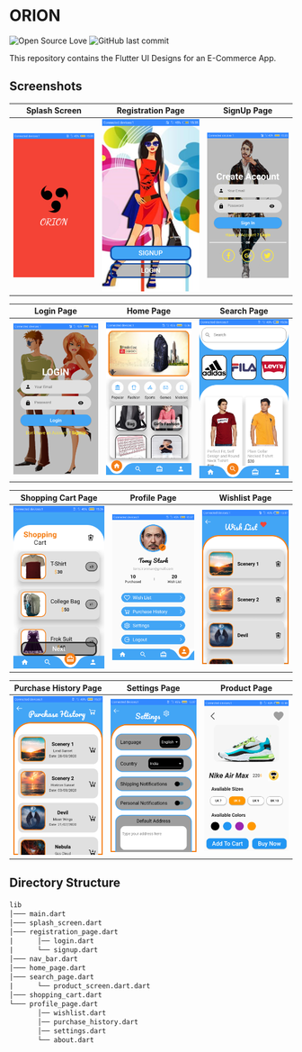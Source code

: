 # ORION

![Open Source Love](https://badges.frapsoft.com/os/v2/open-source.svg?v=103)  ![GitHub last commit](https://img.shields.io/github/last-commit/utkarsh0702/ORION) 

This repository contains the Flutter UI Designs for an E-Commerce App.

## Screenshots

  Splash Screen            |   Registration Page       |  SignUp Page
:-------------------------:|:-------------------------:|:-------------------------:
![](https://github.com/utkarsh0702/ORION/blob/master/screenshot/splash%20screen.png?raw=true)|![](https://github.com/utkarsh0702/ORION/blob/master/screenshot/main%20page.png?raw=true)|![](https://github.com/utkarsh0702/ORION/blob/master/screenshot/create%20account.png?raw=true)

 Login Page                |   Home Page               |  Search Page
:-------------------------:|:-------------------------:|:-------------------------:
![](https://github.com/utkarsh0702/ORION/blob/master/screenshot/login.png?raw=true)|![](https://github.com/utkarsh0702/ORION/blob/master/screenshot/home%20page.png?raw=true)|![](https://github.com/utkarsh0702/ORION/blob/master/screenshot/search%20page.png?raw=true)

 Shopping Cart Page        |   Profile Page            |  Wishlist Page
:-------------------------:|:-------------------------:|:-------------------------:
![](https://github.com/utkarsh0702/ORION/blob/master/screenshot/shopping%20cart.png?raw=true)|![](https://github.com/utkarsh0702/ORION/blob/master/screenshot/profile%20page.png?raw=true)|![](https://github.com/utkarsh0702/ORION/blob/master/screenshot/wish%20list.png?raw=true)

 Purchase History Page     |   Settings Page           |  Product Page
:-------------------------:|:-------------------------:|:-------------------------:
![](https://github.com/utkarsh0702/ORION/blob/master/screenshot/purchase%20history.png?raw=true)|![](https://github.com/utkarsh0702/ORION/blob/master/screenshot/settings.png?raw=true)|![](https://github.com/utkarsh0702/ORION/blob/master/screenshot/product%20screen1.png?raw=true)

## Directory Structure
```
lib
│─── main.dart    
│─── splash_screen.dart
│─── registration_page.dart   
|      │── login.dart
|      └── signup.dart    
│─── nav_bar.dart
│─── home_page.dart    
│─── search_page.dart
|      └── product_screen.dart.dart
│─── shopping_cart.dart
└─── profile_page.dart
       │── wishlist.dart
       │── purchase_history.dart
       │── settings.dart
       └── about.dart
```
